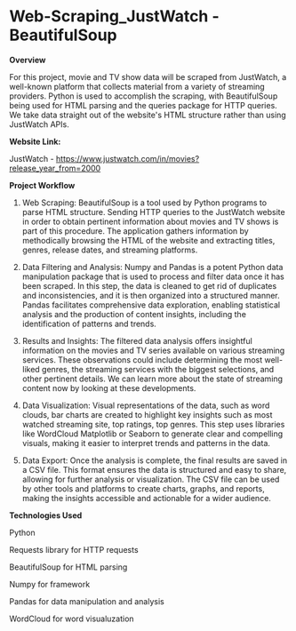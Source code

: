 # Web-Scraping_JustWatch - BeautifulSoup

**Overview**

For this project, movie and TV show data will be scraped from JustWatch, a well-known platform that collects material from a variety of streaming providers. Python is used to accomplish the scraping, with BeautifulSoup being used for HTML parsing and the queries package for HTTP queries. We take data straight out of the website's HTML structure rather than using JustWatch APIs.

**Website Link:**

JustWatch - https://www.justwatch.com/in/movies?release_year_from=2000

**Project Workflow**
1. Web Scraping:
BeautifulSoup is a tool used by Python programs to parse HTML structure. Sending HTTP queries to the JustWatch website in order to obtain pertinent information about movies and TV shows is part of this procedure. The application gathers information by methodically browsing the HTML of the website and extracting titles, genres, release dates, and streaming platforms.

2. Data Filtering and Analysis:
Numpy and Pandas is a potent Python data manipulation package that is used to process and filter data once it has been scraped. In this step, the data is cleaned to get rid of duplicates and inconsistencies, and it is then organized into a structured manner. Pandas facilitates comprehensive data exploration, enabling statistical analysis and the production of content insights, including the identification of patterns and trends.

3. Results and Insights:
The filtered data analysis offers insightful information on the movies and TV series available on various streaming services. These observations could include determining the most well-liked genres, the streaming services with the biggest selections, and other pertinent details. We can learn more about the state of streaming content now by looking at these developments.

4. Data Visualization:
Visual representations of the data, such as word clouds, bar charts are created to highlight key insights such as most watched streaming site, top ratings, top genres. This step uses libraries like WordCloud Matplotlib or Seaborn to generate clear and compelling visuals, making it easier to interpret trends and patterns in the data.

6. Data Export:
Once the analysis is complete, the final results are saved in a CSV file. This format ensures the data is structured and easy to share, allowing for further analysis or visualization. The CSV file can be used by other tools and platforms to create charts, graphs, and reports, making the insights accessible and actionable for a wider audience.

**Technologies Used**

Python

Requests library for HTTP requests

BeautifulSoup for HTML parsing

Numpy for framework

Pandas for data manipulation and analysis

WordCloud for word visualuzation

